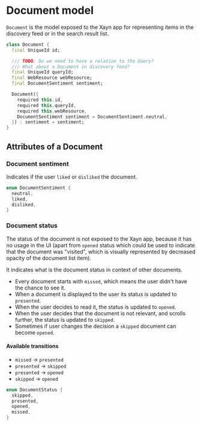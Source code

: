 # Document model

`Document` is the model exposed to the Xayn app for representing items in the discovery feed or in the search result list.

```dart
class Document {
  final UniqueId id;

  /// TODO: Do we need to have a relation to the Query?
  /// What about a Document in discovery feed?
  final UniqueId queryId;
  final WebResource webResource;
  final DocumentSentiment sentiment;

  Document({
    required this.id,
    required this.queryId,
    required this.webResource,
    DocumentSentiment sentiment = DocumentSentiment.neutral,
  }) : sentiment = sentiment;
}
```

## Attributes of a Document

### Document sentiment

Indicates if the user `liked` or `disliked` the document.

```dart
enum DocumentSentiment {
  neutral,
  liked,
  disliked,
}

```

### Document status

The status of the document is not exposed to the Xayn app, because it has no usage in the UI (apart from `opened` status which could be used to indicate that the document was "visited", which is visually represented by decreased opacity of the document list item).

It indicates what is the document status in context of other documents.

- Every document starts with `missed`, which means the user didn't have the chance to see it.
- When a document is displayed to the user its status is updated to `presented`.
- When the user decides to read it, the status is updated to `opened`.
- When the user decides that the document is not relevant, and scrolls further, the status is updated to `skipped`.
- Sometimes if user changes the decision a `skipped` document can become `opened`.

#### Available transitions
- `missed` -> `presented`
- `presented` -> `skipped`
- `presented` -> `opened`
- `skipped` -> `opened`

```dart
enum DocumentStatus {
  skipped,
  presented,
  opened,
  missed,
}
```